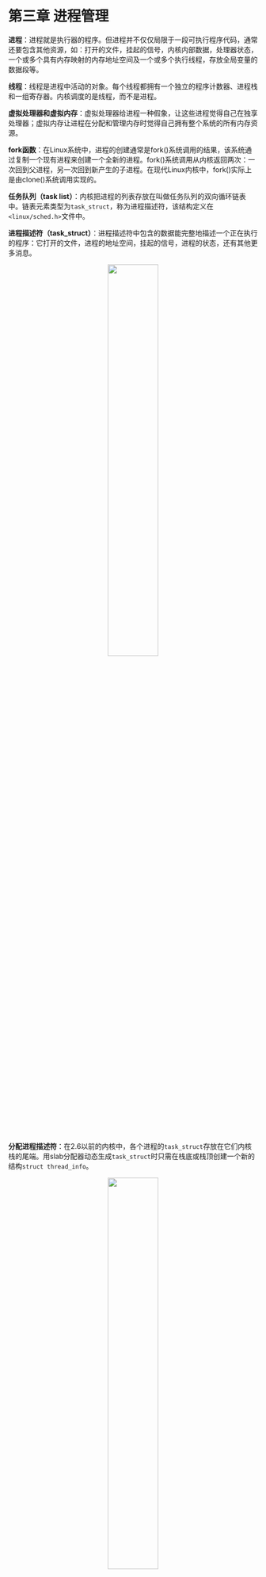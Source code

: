# 第三章 进程管理

**进程**：进程就是执行器的程序。但进程并不仅仅局限于一段可执行程序代码，通常还要包含其他资源，如：打开的文件，挂起的信号，内核内部数据，处理器状态，一个或多个具有内存映射的内存地址空间及一个或多个执行线程，存放全局变量的数据段等。

**线程**：线程是进程中活动的对象。每个线程都拥有一个独立的程序计数器、进程栈和一组寄存器。内核调度的是线程，而不是进程。

**虚拟处理器和虚拟内存**：虚拟处理器给进程一种假象，让这些进程觉得自己在独享处理器；虚拟内存让进程在分配和管理内存时觉得自己拥有整个系统的所有内存资源。

**fork函数**：在Linux系统中，进程的创建通常是fork()系统调用的结果，该系统通过复制一个现有进程来创建一个全新的进程。fork()系统调用从内核返回两次：一次回到父进程，另一次回到新产生的子进程。在现代Linux内核中，fork()实际上是由clone()系统调用实现的。

**任务队列（task list）**：内核把进程的列表存放在叫做任务队列的双向循环链表中。链表元素类型为`task_struct`，称为进程描述符，该结构定义在`<linux/sched.h>`文件中。

**进程描述符（task_struct）**：进程描述符中包含的数据能完整地描述一个正在执行的程序：它打开的文件，进程的地址空间，挂起的信号，进程的状态，还有其他更多消息。

<div align = center>
	<img src = "https://img-blog.csdnimg.cn/20191013225623705.png" width = 45%">
</div>

**分配进程描述符**：在2.6以前的内核中，各个进程的`task_struct`存放在它们内核栈的尾端。用slab分配器动态生成`task_struct`时只需在栈底或栈顶创建一个新的结构`struct thread_info`。

<div align = center>
	<img src = "https://img-blog.csdnimg.cn/20191013225742776.png" width = 45%">
</div>

```c
struct thread_info{
	struct task_struct		*taask;
	struct exec_domain		*exec_domain;
	__u32				flags;
	__u32				status;
	__u32				cpu;
	int				preempt_count;
	mm_segment_t			addr_limit;
	struct restart_block		restart_block;
	void				*sysenter_return;
	int				uaccess_err;
}
```

**进程描述符**：内核通过一个唯一的进程标识值（PID）来标识每个进程。PID实际上是一个数，表示为pid_t隐含类型。内核把每个进程的PID存放在它们各自的进程描述符中。PID的最大数目为32768，可以通过修改/proc/sys/kernel/pid_max来修改上限。

**访问进程**：在内核中，访问进程通常需要获得指向其`task_struct`的指针，通过current宏可以找到当前正在运行的进程描述符。

当前进程：不通的硬件体系下查找当前进程的方法不同。有的硬件体系结构可以拿出一个专门寄存器来存放指向当前进程`task_struct`的指针，用于加快访问速度。而像x86这样的体系结构，就只能在内核栈的尾端创建`thread_info`结构，通过计算偏移间接地查找`task_struct`结构。

**进程状态**：进程描述符`task_struct`的`state`域描述了进程的当前状态。系统中的每个进程都必然处于以下五种进程状态中的一种。
 - **TASK_RUNNING**（运行）：进程是可执行的；它或者正在执行，或者在运行队列中等待执行。
 - **TASK_INTERRUPTIBLE**（可中断）：进程正在睡眠，等在某些条件的达成。一旦这些条件达成，内核就会把进程状态设置为运行。此时此状态的进程也会因为接收到信号而提前被唤醒并随时准备投入运行。
 - **TASK_UNINTERRUPTIBLE**（不可中断）：除了不能被唤醒外，其他和可中断状态相同。这个状态通常在进程必须在等待是不受干扰或等待事件很快就会发生时出现。
 - **__TASK_TRACED**（被跟踪）：被其他进程跟踪的进程，例如通过`ptrace`对调试程序进程跟踪。
 - **__TASK_STOPPED**（停止）：进程停止运行。

**设置进程状态**：内核经常要调整某个进程的状态，这是最好使用`set_task_state(task, state)`函数：
```
set_task_state(task, state);	/* 将进程task的状态设置为state */
```
值得注意的是，`set_current_state(state)`与`set_task_state(current, state)`含义都是设置当前进程状态。
